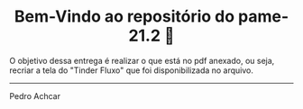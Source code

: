 <h1 align="center">Bem-Vindo ao repositório do pame-21.2 👋</h1>
<p>
</p>

O objetivo dessa entrega é realizar o que está no pdf anexado, ou seja, recriar a tela
do "Tinder Fluxo" que foi disponibilizada no arquivo.

***
Pedro Achcar